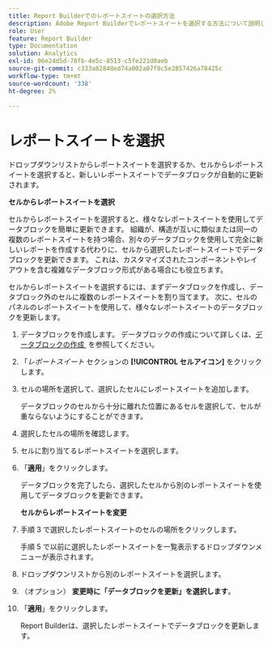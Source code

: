 ```yaml
---
title: Report Builderでのレポートスイートの選択方法
description: Adobe Report Builderでレポートスイートを選択する方法について説明します
role: User
feature: Report Builder
type: Documentation
solution: Analytics
exl-id: 96e24d5d-78fb-4e5c-8513-c5fe221d0aeb
source-git-commit: c333a82848ed74a002a07f8c5e2857426a78425c
workflow-type: tm+mt
source-wordcount: '338'
ht-degree: 2%

---
```


# レポートスイートを選択

ドロップダウンリストからレポートスイートを選択するか、セルからレポートスイートを選択すると、新しいレポートスイートでデータブロックが自動的に更新されます。

**セルからレポートスイートを選択**

セルからレポートスイートを選択すると、様々なレポートスイートを使用してデータブロックを簡単に更新できます。 組織が、構造が互いに類似または同一の複数のレポートスイートを持つ場合、別々のデータブロックを使用して完全に新しいレポートを作成する代わりに、セルから選択したレポートスイートでデータブロックを更新できます。 これは、カスタマイズされたコンポーネントやレイアウトを含む複雑なデータブロック形式がある場合にも役立ちます。

セルからレポートスイートを選択するには、まずデータブロックを作成し、データブロック外のセルに複数のレポートスイートを割り当てます。 次に、セルのパネルのレポートスイートを使用して、様々なレポートスイートのデータブロックを更新します。

1. データブロックを作成します。
データブロックの作成について詳しくは、[&#x200B; データブロックの作成 &#x200B;](/help/analyze/report-builder/create-a-data-block.md) を参照してください。

1. 「*レポートスイート* セクションの **[!UICONTROL セルアイコン]** をクリックします。

1. セルの場所を選択して、選択したセルにレポートスイートを追加します。

   データブロックのセルから十分に離れた位置にあるセルを選択して、セルが重ならないようにすることができます。

1. 選択したセルの場所を確認します。

1. セルに割り当てるレポートスイートを選択します。

1. 「**適用**」をクリックします。

   データブロックを完了したら、選択したセルから別のレポートスイートを使用してデータブロックを更新できます。

   **セルからレポートスイートを変更**

1. 手順 3 で選択したレポートスイートのセルの場所をクリックします。

   手順 5 で以前に選択したレポートスイートを一覧表示するドロップダウンメニューが表示されます。

1. ドロップダウンリストから別のレポートスイートを選択します。

1. （オプション） **変更時に「データブロックを更新」を選択します**。

1. 「**適用**」をクリックします。

   Report Builderは、選択したレポートスイートでデータブロックを更新します。
